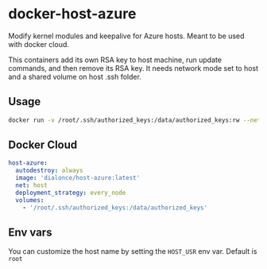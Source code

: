 # docker-host-azure
Modify kernel modules and keepalive for Azure hosts. Meant to be used with docker cloud.

This containers add its own RSA key to host machine, run update commands, and then remove its RSA key.
It needs network mode set to host and a shared volume on host .ssh folder.

## Usage

```bash
docker run -v /root/.ssh/authorized_keys:/data/authorized_keys:rw --net=host dialonce/host-update:latest
```

## Docker Cloud

```yml
host-azure:
  autodestroy: always
  image: 'dialonce/host-azure:latest'
  net: host
  deployment_strategy: every_node
  volumes:
    - '/root/.ssh/authorized_keys:/data/authorized_keys'
```

## Env vars

You can customize the host name by setting the `HOST_USR` env var. Default is `root`

